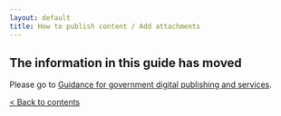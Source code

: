 ```yaml
---
layout: default
title: How to publish content / Add attachments
---
```


## The information in this guide has moved

Please go to [Guidance for government digital publishing and services](https://www.gov.uk/government-digital-guidance/content-publishing).



[< Back to contents](http://alphagov.github.io/inside-government-admin-guide/)

